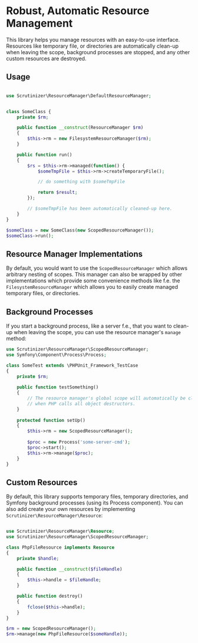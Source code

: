 # Robust, Automatic Resource Management

This library helps you manage resources with an easy-to-use interface. Resources like temporary file, or directories
are automatically clean-up when leaving the scope, background processes are stopped, and any other custom resources
are destroyed.

## Usage

```php

use Scrutinizer\ResourceManager\DefaultResourceManager;


class SomeClass {
    private $rm;

    public function __construct(ResourceManager $rm)
    {
        $this->rm = new FilesystemResourceManager($rm);
    }

    public function run()
    {
        $rs = $this->rm->managed(function() {
            $someTmpFile = $this->rm->createTemporaryFile();

            // do something with $someTmpFile

            return $result;
        });

        // $someTmpFile has been automatically cleaned-up here.
    }
}

$someClass = new SomeClass(new ScopedResourceManager());
$someClass->run();

```

## Resource Manager Implementations

By default, you would want to use the ``ScopedResourceManager`` which allows arbitrary nesting of scopes.
This manager can also be wrapped by other implementations which provide some convenience methods like f.e.
the ``FilesystemResourceManager`` which allows you to easily create managed temporary files, or directories.

## Background Processes

If you start a background process, like a server f.e., that you want to clean-up when leaving the scope,
you can use the resource manager's ``manage`` method:

```php
use Scrutinizer\ResourceManager\ScopedResourceManager;
use Symfony\Component\Process\Process;

class SomeTest extends \PHPUnit_Framework_TestCase
{
    private $rm;
    
    public function testSomething()
    {
        // The resource manager's global scope will automatically be cleaned up 
        // when PHP calls all object destructors.
    }
    
    protected function setUp()
    {
        $this->rm = new ScopedResourceManager();
        
        $proc = new Process('some-server-cmd');
        $proc->start();
        $this->rm->manage($proc);
    }
}

```


## Custom Resources

By default, this library supports temporary files, temporary directories, and Symfony background processes (using its Process component). You can also add create your own resources by implementing ``Scrutinizer\ResourceManager\Resource``:

```php

use Scrutinizer\ResourceManager\Resource;
use Scrutinizer\ResourceManager\ScopedResourceManager;

class PhpFileResource implements Resource 
{
    private $handle;

    public function __construct($fileHandle)
    {
        $this->handle = $fileHandle;
    }

    public function destroy()
    {
        fclose($this->handle);
    }
}

$rm = new ScopedResourceManager();
$rm->manage(new PhpFileResource($someHandle));

```
